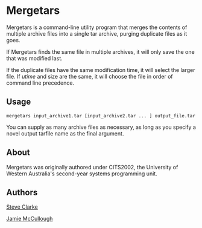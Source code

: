 # Mergetars

Mergetars is a command-line utility program that merges the contents of multiple archive files into a single tar archive, purging duplicate files as it goes.

If Mergetars finds the same file in multiple archives, it will only save the one that was modified last.

If the duplicate files have the same modification time, it will select the larger file. If *utime* and size are the same, it will choose the file in order of command line precedence.

## Usage

```
mergetars input_archive1.tar [input_archive2.tar ... ] output_file.tar
```

You can supply as many archive files as necessary, as long as you specify a novel output tarfile name as the final argument.

## About
Mergetars was originally authored under CITS2002, the University of Western Australia's second-year systems programming unit.

## Authors

[Steve Clarke](https://github.com/steve-clarke)

[Jamie McCullough](https://github.com/jmemcc)
